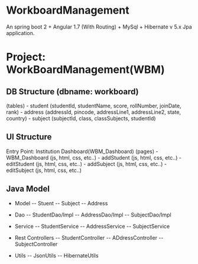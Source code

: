 # WorkboardManagement
An spring boot 2 + Angular 1.7 (With Routing) + MySql + Hibernate v 5.x Jpa application.  

Project: WorkBoardManagement(WBM)
=================================

DB Structure (dbname: workboard)
--------------------------------
(tables)
	- student	(studentId, studentName, score, rollNumber, joinDate, rank)
	- address (addressId, pincode, addressLine1, addressLine2, state, country)
	- subject (subjectId, class, classSubjects, studentId)
	

UI Structure
-------------
Entry Point: Institution Dashboard(WBM_Dashboard)
(pages)
	- WBM_Dashboard (js, html, css, etc..)
	- addStudent (js, html, css, etc..)
	- editStudent (js, html, css, etc..)
	- addSubject (js, html, css, etc..)
	- editSubject (js, html, css, etc..)
	
Java Model
-----------
- Model
	-- Stuent
	-- Subject
	-- Address
	
- Dao
	-- StudentDao/Impl
	-- AddressDao/Impl
	-- SubjectDao/Impl
	
- Service
	-- StudentService
	-- AddressService
	-- SubjectService

- Rest Controllers
	-- StudentController
	-- ADdressController
	-- SubjectController
	
- Utils
	-- JsonUtils
	-- HibernateUtils
  
  
  
